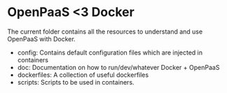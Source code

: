 # OpenPaaS <3 Docker

The current folder contains all the resources to understand and use OpenPaaS with Docker.

- config: Contains default configuration files which are injected in containers
- doc: Documentation on how to run/dev/whatever Docker + OpenPaaS
- dockerfiles: A collection of useful dockerfiles
- scripts: Scripts to be used in containers.